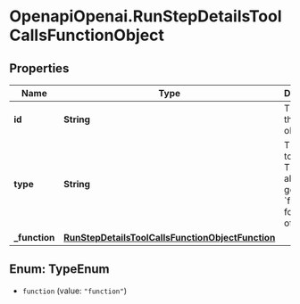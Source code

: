# OpenapiOpenai.RunStepDetailsToolCallsFunctionObject

## Properties

Name | Type | Description | Notes
------------ | ------------- | ------------- | -------------
**id** | **String** | The ID of the tool call object. | 
**type** | **String** | The type of tool call. This is always going to be &#x60;function&#x60; for this type of tool call. | 
**_function** | [**RunStepDetailsToolCallsFunctionObjectFunction**](RunStepDetailsToolCallsFunctionObjectFunction.md) |  | 



## Enum: TypeEnum


* `function` (value: `"function"`)




